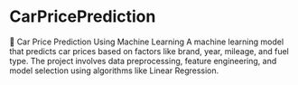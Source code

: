 # CarPricePrediction
🚗 Car Price Prediction Using Machine Learning A machine learning model that predicts car prices based on factors like brand, year, mileage, and fuel type. The project involves data preprocessing, feature engineering, and model selection using algorithms like Linear Regression.
